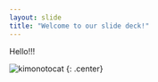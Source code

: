 ```yaml
---
layout: slide
title: "Welcome to our slide deck!"
---
```


Hello!!!

![kimonotocat](https://octodex.github.com/images/kimonotocat.png)
{: .center}
